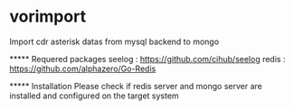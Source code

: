 vorimport
=========

Import cdr asterisk datas from mysql backend to mongo

***** Requered packages
    seelog : https://github.com/cihub/seelog
    redis   : https://github.com/alphazero/Go-Redis

***** Installation
    Please check if redis server and mongo server are installed and configured on the target system

